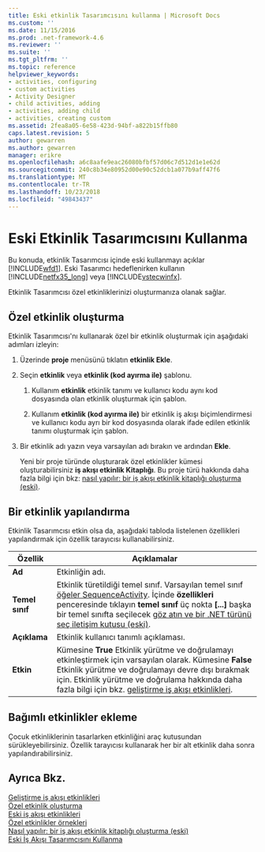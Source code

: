 ```yaml
---
title: Eski etkinlik Tasarımcısını kullanma | Microsoft Docs
ms.custom: ''
ms.date: 11/15/2016
ms.prod: .net-framework-4.6
ms.reviewer: ''
ms.suite: ''
ms.tgt_pltfrm: ''
ms.topic: reference
helpviewer_keywords:
- activities, configuring
- custom activities
- Activity Designer
- child activities, adding
- activities, adding child
- activities, creating custom
ms.assetid: 2fea8a05-6e58-423d-94bf-a822b15ffb80
caps.latest.revision: 5
author: gewarren
ms.author: gewarren
manager: erikre
ms.openlocfilehash: a6c8aafe9eac26080bfbf57d06c7d512d1e1e62d
ms.sourcegitcommit: 240c8b34e80952d00e90c52dcb1a077b9aff47f6
ms.translationtype: MT
ms.contentlocale: tr-TR
ms.lasthandoff: 10/23/2018
ms.locfileid: "49843437"
---
```

# <a name="using-the-legacy-activity-designer"></a>Eski Etkinlik Tasarımcısını Kullanma
Bu konuda, etkinlik Tasarımcısı içinde eski kullanmayı açıklar [!INCLUDE[wfd1](../includes/wfd1-md.md)]. Eski Tasarımcı hedeflenirken kullanın [!INCLUDE[netfx35_long](../includes/netfx35-long-md.md)] veya [!INCLUDE[vstecwinfx](../includes/vstecwinfx-md.md)].  
  
 Etkinlik Tasarımcısı özel etkinliklerinizi oluşturmanıza olanak sağlar.  
  
## <a name="creating-a-custom-activity"></a>Özel etkinlik oluşturma  
 Etkinlik Tasarımcısı'nı kullanarak özel bir etkinlik oluşturmak için aşağıdaki adımları izleyin:  
  
1. Üzerinde **proje** menüsünü tıklatın **etkinlik Ekle**.  
  
2. Seçin **etkinlik** veya **etkinlik (kod ayırma ile)** şablonu.  
  
   1.  Kullanım **etkinlik** etkinlik tanımı ve kullanıcı kodu aynı kod dosyasında olan etkinlik oluşturmak için şablon.  
  
   2.  Kullanım **etkinlik (kod ayırma ile)** bir etkinlik iş akışı biçimlendirmesi ve kullanıcı kodu ayrı bir kod dosyasında olarak ifade edilen etkinlik tanımı oluşturmak için şablon.  
  
3. Bir etkinlik adı yazın veya varsayılan adı bırakın ve ardından **Ekle**.  
  
   Yeni bir proje türünde oluşturarak özel etkinlikler kümesi oluşturabilirsiniz **iş akışı etkinlik Kitaplığı**. Bu proje türü hakkında daha fazla bilgi için bkz: [nasıl yapılır: bir iş akışı etkinlik kitaplığı oluşturma (eski)](../workflow-designer/how-to-create-a-workflow-activity-library-legacy.md).  
  
## <a name="configuring-an-activity"></a>Bir etkinlik yapılandırma  
 Etkinlik Tasarımcısı etkin olsa da, aşağıdaki tabloda listelenen özellikleri yapılandırmak için özellik tarayıcısı kullanabilirsiniz.  
  
|Özellik|Açıklamalar|  
|--------------|--------------|  
|**Ad**|Etkinliğin adı.|  
|**Temel sınıf**|Etkinlik türetildiği temel sınıf. Varsayılan temel sınıf [öğeler SequenceActivity](http://go.microsoft.com/fwlink?LinkID=65020). İçinde **özellikleri** penceresinde tıklayın **temel sınıf** üç nokta **[...]**  başka bir temel sınıfta seçilecek [göz atın ve bir .NET türünü seç iletişim kutusu (eski)](../workflow-designer/browse-and-select-a-dotnet-type-dialog-box-legacy.md).|  
|**Açıklama**|Etkinlik kullanıcı tanımlı açıklaması.|  
|**Etkin**|Kümesine **True** Etkinlik yürütme ve doğrulamayı etkinleştirmek için varsayılan olarak. Kümesine **False** Etkinlik yürütme ve doğrulamayı devre dışı bırakmak için. Etkinlik yürütme ve doğrulama hakkında daha fazla bilgi için bkz. [geliştirme iş akışı etkinlikleri](http://go.microsoft.com/fwlink?LinkID=65024).|  
  
## <a name="adding-child-activities"></a>Bağımlı etkinlikler ekleme  
 Çocuk etkinliklerinin tasarlarken etkinliğini araç kutusundan sürükleyebilirsiniz. Özellik tarayıcısı kullanarak her bir alt etkinlik daha sonra yapılandırabilirsiniz.  
  
## <a name="see-also"></a>Ayrıca Bkz.  
 [Geliştirme iş akışı etkinlikleri](http://go.microsoft.com/fwlink?LinkID=65024)   
 [Özel etkinlik oluşturma](http://go.microsoft.com/fwlink?LinkID=65021)   
 [Eski iş akışı etkinlikleri](../workflow-designer/legacy-workflow-activities.md)   
 [Özel etkinlikler örnekleri](http://go.microsoft.com/fwlink?LinkID=65022)   
 [Nasıl yapılır: bir iş akışı etkinlik kitaplığı oluşturma (eski)](../workflow-designer/how-to-create-a-workflow-activity-library-legacy.md)   
 [Eski İş Akışı Tasarımcısını Kullanma](../workflow-designer/using-the-legacy-workflow-designer.md)